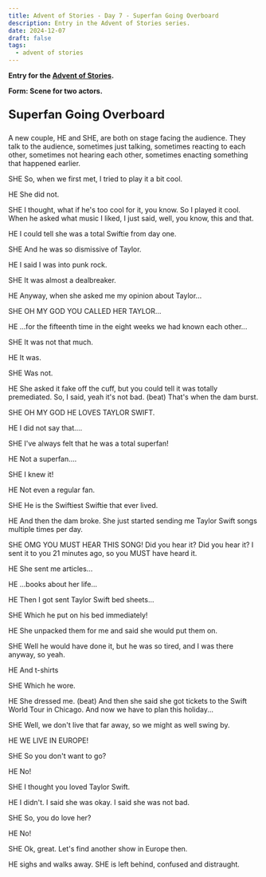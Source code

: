 ```yaml
---
title: Advent of Stories - Day 7 - Superfan Going Overboard
description: Entry in the Advent of Stories series.
date: 2024-12-07
draft: false
tags:
  - advent of stories
---
```


**Entry for the [Advent of Stories](../../advent_of_stories/).**

**Form: Scene for two actors.**

<p style="font-size:24px"><b>Superfan Going Overboard</b></p>

A new couple, HE and SHE, are both on stage facing the audience. They talk to the audience, sometimes just talking, sometimes reacting to each other, sometimes not hearing each other, sometimes enacting something that happened earlier.

SHE
So, when we first met, I tried to play it a bit cool.

HE
She did not.

SHE
I thought, what if he's too cool for it, you know. So I played it cool. When he asked what music I liked, I just said, well, you know, this and that.

HE
I could tell she was a total Swiftie from day one.

SHE
And he was so dismissive of Taylor.

HE
I said I was into punk rock.

SHE
It was almost a dealbreaker.

HE
Anyway, when she asked me my opinion about Taylor...

SHE
OH MY GOD YOU CALLED HER TAYLOR...

HE
...for the fifteenth time in the eight weeks we had known each other...

SHE
It was not that much.

HE
It was.

SHE
Was not.

HE
She asked it fake off the cuff, but you could tell it was totally premediated.
So, I said, yeah it's not bad. (beat) That's when the dam burst.

SHE
OH MY GOD HE LOVES TAYLOR SWIFT.

HE
I did not say that....

SHE
I've always felt that he was a total superfan!

HE
Not a superfan....

SHE
I knew it!

HE
Not even a regular fan.

SHE
He is the Swiftiest Swiftie that ever lived.

HE
And then the dam broke. She just started sending me Taylor Swift songs multiple times per day.

SHE
OMG YOU MUST HEAR THIS SONG! Did you hear it? Did you hear it? I sent it to you 21 minutes ago, so you MUST have heard it.

HE
She sent me articles...

HE
...books about her life...

HE
Then I got sent Taylor Swift bed sheets...

SHE
Which he put on his bed immediately!

HE
She unpacked them for me and said she would put them on.

SHE
Well he would have done it, but he was so tired, and I was there anyway, so yeah.

HE
And t-shirts

SHE
Which he wore.

HE
She dressed me. (beat) And then she said she got tickets to the Swift World Tour in Chicago. And now we have to plan this holiday...

SHE
Well, we don't live that far away, so we might as well swing by.

HE
WE LIVE IN EUROPE!

SHE
So you don't want to go?

HE
No!

SHE
I thought you loved Taylor Swift.

HE
I didn't. I said she was okay. I said she was not bad.

SHE
So, you do love her?

HE
No!

SHE
Ok, great. Let's find another show in Europe then.

HE sighs and walks away. SHE is left behind, confused and distraught.
